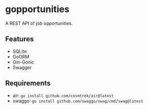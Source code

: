 # gopportunities
A REST API of job opportunities.

## Features
- SQLite
- GoORM
- Gin-Gonic
- Swagger


## Requirements
- air: `go install github.com/cosmtrek/air@latest`
- swaggo: `go install github.com/swaggo/swag/cmd/swag@latest`
